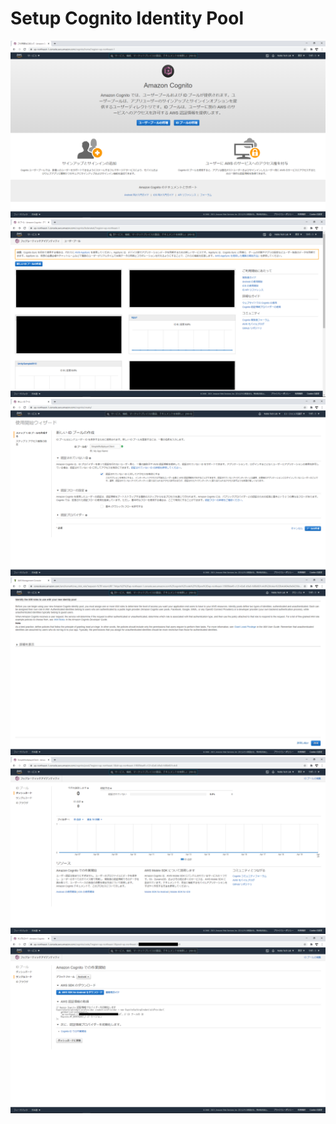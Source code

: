 # Setup Cognito Identity Pool

<img src="./CognitoSetup_01.png">
<img src="./CognitoSetup_02.png">
<img src="./CognitoSetup_03.png">
<img src="./CognitoSetup_04.png">
<img src="./CognitoSetup_05.png">
<img src="./CognitoSetup_06.png">
